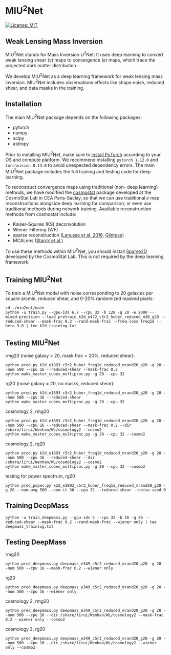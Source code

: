 # MIU<sup>2</sup>Net

[![License: MIT](https://img.shields.io/badge/License-MIT-yellow.svg)](https://opensource.org/licenses/MIT)

## Weak Lensing Mass Inversion

MIU<sup>2</sup>Net stands for Mass Inversion U<sup>2</sup>Net. It uses deep learning to convert weak lensing shear ($\gamma$) maps to convergence ($\kappa$) maps, which trace the projected dark matter distribution. 

We develop MIU<sup>2</sup>Net as a deep learning framework for weak lensing mass inversion. MIU<sup>2</sup>Net includes observations effects like shape noise, reduced shear, and data masks in the training.


## Installation

The main MIU<sup>2</sup>Net package depends on the following packages:
- pytorch
- numpy
- scipy
- astropy

Prior to installing MIU<sup>2</sup>Net, make sure to [install PyTorch](https://pytorch.org/) according to your OS and compute platform. We recommend installing `pytorch 1.12.0` and `torchvision 0.13.0` to avoid unexpected dependency errors. The main MIU<sup>2</sup>Net package includes the full training and testing code for deep learning.

To reconstruct convergence maps using traditional (non- deep learning) methods, we have modified the [cosmostat](https://github.com/CosmoStat/cosmostat) package developed at the CosmoStat Lab in CEA Paris-Saclay, so that we can use traditional $\kappa$ map reconstructions alongside deep learning for comparison, or even use traditional methods during network training. Avaiilable reconstruction methods from cosmostat include:
- Kaiser-Squires (KS) deconvolution
- Wiener Filtering (WF)
- sparse reconstruction ([Lanusse et al. 2016](https://arxiv.org/abs/1603.01599), [Glimpse](https://github.com/CosmoStat/Glimpse/tree/v1.0)) 
- MCALens ([Starck et al.](https://arxiv.org/abs/2102.04127))

To use these methods within MIU<sup>2</sup>Net, you should install [Sparse2D](https://github.com/CosmoStat/Sparse2D) developed by the CosmoStat Lab. This is not required by the deep learning framework. 


## Training MIU<sup>2</sup>Net

To train a MIU<sup>2</sup>Net model with noise corresponding to 20 galaxies per square arcmin, reduced shear, and 0-20% randomized masked pixels:
```console
cd ./miu2net/main
python -u train.py --gpu-ids 6,7 --cpu 32 -b 128 -g 20 -e 2000 --mixed-precision --load pretrain_k2d_e472_c5r2_huber_reduced_m20_g20 --reduced-shear --mask-frac 0.2 --rand-mask-frac --freq-loss freq1d --beta 3.0 | tee k2d_trainlog.txt
```

## Testing MIU<sup>2</sup>Net

rmg20 (noise galaxy = 20, mask frac = 20%, reduced shear):
```console
python pred.py k2d_e1893_c5r2_huber_freq1d_reduced_mrand20_g20 -g 20 --num 500 --cpu 16 --reduced-shear --mask-frac 0.2
python make_master_cubes_multiproc.py -g 20 --cpu 32
```

rg20 (noise galaxy = 20, no masks, reduced shear):
```console
python pred.py k2d_e1893_c5r2_huber_freq1d_reduced_mrand20_g20 -g 20 --num 500 --cpu 16 --reduced-shear
python make_master_cubes_multiproc.py -g 20 --cpu 32
```

cosmology 2, rmg20
```console
python pred.py k2d_e1893_c5r2_huber_freq1d_reduced_mrand20_g20 -g 20 --num 500 --cpu 16 --reduced-shear --mask-frac 0.2 --dir /share/lirui/Wenhan/WL/cosmology2 --cosmo2
python make_master_cubes_multiproc.py -g 20 --cpu 32 --cosmo2
```

cosmology 2, rg20
```console
python pred.py k2d_e1893_c5r2_huber_freq1d_reduced_mrand20_g20 -g 20 --num 500 --cpu 16 --reduced-shear --dir /share/lirui/Wenhan/WL/cosmology2 --cosmo2
python make_master_cubes_multiproc.py -g 20 --cpu 32 --cosmo2
```

testing for power spectrum, rg20
```console
python pred_pspec.py k2d_e1893_c5r2_huber_freq1d_reduced_mrand20_g20 -g 20 --num-avg 500 --num-it 30 --cpu 32 --reduced-shear --noise-seed 0
```


## Training DeepMass

```console
python -u train_deepmass.py --gpu-ids 4 --cpu 32 -b 16 -g 20 --reduced-shear --mask-frac 0.2 --rand-mask-frac --wiener only | tee deepmass_trainlog.txt
```

## Testing DeepMass
rmg20
```console
python pred_deepmass.py deepmass_e349_c5r2_reduced_mrand20_g20 -g 20 --num 500 --cpu 16 --mask-frac 0.2 --wiener only
```

rg20
```console
python pred_deepmass.py deepmass_e349_c5r2_reduced_mrand20_g20 -g 20 --num 500 --cpu 16 --wiener only
```

cosmology 2, rmg20
```console
python pred_deepmass.py deepmass_e349_c5r2_reduced_mrand20_g20 -g 20 --num 500 --cpu 16 --dir /share/lirui/Wenhan/WL/cosmology2 --mask-frac 0.2 --wiener only --cosmo2
```

cosmology 2, rg20
```console
python pred_deepmass.py deepmass_e349_c5r2_reduced_mrand20_g20 -g 20 --num 500 --cpu 16 --dir /share/lirui/Wenhan/WL/cosmology2 --wiener only --cosmo2
```